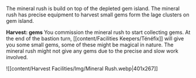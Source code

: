 The mineral rush is build on top of the depleted gem island. The mineral rush has precise equipment to harvest small gems form the lage clusters on gem island.

**Harvest: gems** You commission the mineral rush to start collecting gems. At the end of the bastion turn, [[content/Facilities Keepers/Ténéfix]] will give you some small gems, some of these might be magical in nature. The mineral rush might not give any gems due to the precise and slow work involved.

![[content/Harvest Facilities/Img/Mineral Rush.webp|401x267]]